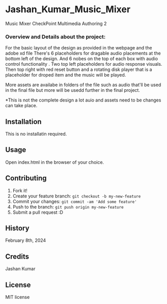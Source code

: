 # Jashan_Kumar_Music_Mixer
Music Mixer CheckPoint Multimedia Authoring 2

### Overview and Details about the project:
For the basic layout of the design as provided in the webpage and the adobe xd file
There's 6 placeholders for dragable audio placements at the bottom left of the design.
And 6 nobes on the top of each box with audio control functionality .
Two top left placeholders for audio response visuals.
Then top right with red reset button and
a rotating disk player that is a placeholder for droped item and the music will be played.


More assets are availabe in folders of the file such as audio that'll be used in the final file but more will be usedd further in the final project.

*This is not the complete design a lot auio and assets need to be  changes can take place.


## Installation
This is no installatin required.

## Usage
Open index.html in the browser of your choice.

## Contributing
1. Fork it!
2. Create your feature branch: `git checkout -b my-new-feature`
3. Commit your changes: `git commit -am 'Add some feature'`
4. Push to the branch: `git push origin my-new-feature`
5. Submit a pull request :D

## History
February 8th, 2024

## Credits
Jashan Kumar

## License
MIT license